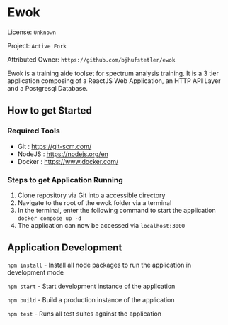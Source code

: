 # Ewok
License: ```Unknown```

Project: ```Active Fork```

Attributed Owner: ```https://github.com/bjhufstetler/ewok```

Ewok is a training aide toolset for spectrum analysis training. It is a 3 tier application composing of a ReactJS Web Application, an HTTP API Layer and a Postgresql Database.

## How to get Started

### Required Tools
- Git : https://git-scm.com/
- NodeJS : https://nodejs.org/en
- Docker : https://www.docker.com/

### Steps to get Application Running
1.  Clone repository via Git into a accessible directory
2.  Navigate to the root of the ewok folder via a terminal
3.  In the terminal, enter the following command to start the application ```docker compose up -d```
4.  The application can now be accessed via ```localhost:3000```

## Application Development
```npm install``` - Install all node packages to run the application in development mode

```npm start``` - Start development instance of the application

```npm build``` - Build a production instance of the application

```npm test``` - Runs all test suites against the application
